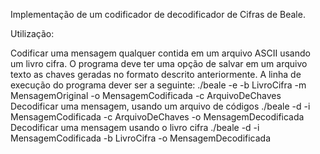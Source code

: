 Implementação de um codificador de decodificador de Cifras de Beale.

Utilização:

Codificar uma mensagem qualquer contida em um arquivo ASCII usando um livro cifra. O programa deve ter uma opção de salvar em um arquivo texto as chaves geradas no formato descrito anteriormente. A linha de execução do programa dever ser a seguinte:
./beale  -e  -b LivroCifra -m MensagemOriginal -o MensagemCodificada -c ArquivoDeChaves 
Decodificar uma mensagem, usando um arquivo de códigos
./beale  -d  -i MensagemCodificada  -c ArquivoDeChaves  -o MensagemDecodificada 
Decodificar uma mensagem usando o livro cifra
./beale -d -i MensagemCodificada -b LivroCifra -o MensagemDecodificada 
